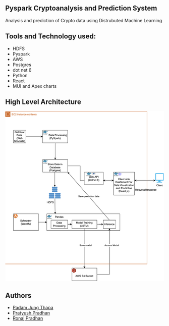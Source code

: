 ## Pyspark Cryptoanalysis and Prediction System

Analysis and prediction of Crypto data using Distrubuted Machine Learning

## Tools and Technology used:
- HDFS
- Pyspark
- AWS
- Postgres
- dot net 6
- Python
- React
- MUI and Apex charts

## High Level Architecture

<img src = 'Resources/architecture.png'>

## Authors
- [Padam Jung Thapa](mailto:padamjung.thapa@coyotes.usd.edu)
- [Pratyush Pradhan](mailto:pratyush.pradhan@coyotes.usd.edu)
- [Ronaj Pradhan](mailto:ronaj.pradhan@coyotes.usd.edu)
